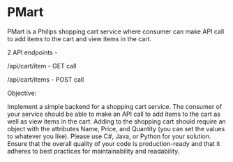 # PMart

PMart is a Philips shopping cart service where consumer can make API call to add items to the cart and view items in the cart.

2 API endpoints -

/api/cart/item - GET call

/api/cart/items - POST call

Objective:

Implement a simple backend for a shopping cart service. The consumer of your service should be able to make an API call to add items to the cart as well as view items in the cart. Adding to the shopping cart should require an object with the attributes Name, Price, and Quantity (you can set the values to whatever you like).
Please use C#, Java, or Python for your solution.
Ensure that the overall quality of your code is production-ready and that it adheres to best practices for maintainability and readability.
